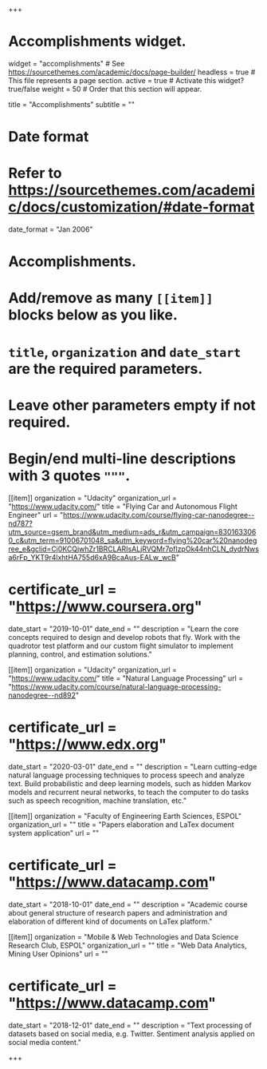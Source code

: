 +++
# Accomplishments widget.
widget = "accomplishments"  # See https://sourcethemes.com/academic/docs/page-builder/
headless = true  # This file represents a page section.
active = true  # Activate this widget? true/false
weight = 50  # Order that this section will appear.

title = "Accomplish&shy;ments"
subtitle = ""

# Date format
#   Refer to https://sourcethemes.com/academic/docs/customization/#date-format
date_format = "Jan 2006"

# Accomplishments.
#   Add/remove as many `[[item]]` blocks below as you like.
#   `title`, `organization` and `date_start` are the required parameters.
#   Leave other parameters empty if not required.
#   Begin/end multi-line descriptions with 3 quotes `"""`.

[[item]]
  organization = "Udacity"
  organization_url = "https://www.udacity.com/"
  title = "Flying Car and Autonomous Flight Engineer"
  url = "https://www.udacity.com/course/flying-car-nanodegree--nd787?utm_source=gsem_brand&utm_medium=ads_r&utm_campaign=8301633060_c&utm_term=91006701048_sa&utm_keyword=flying%20car%20nanodegree_e&gclid=Cj0KCQjwhZr1BRCLARIsALjRVQMr7pflzpOk44nhCLN_dydrNwsa6rFp_YKT9r4lxhtHA755d6xA9BcaAus-EALw_wcB"
 # certificate_url = "https://www.coursera.org"
  date_start = "2019-10-01"
  date_end = ""
  description = "Learn the core concepts required to design and develop robots that fly. Work with the quadrotor test platform and our custom flight simulator to implement planning, control, and estimation solutions."

[[item]]
  organization = "Udacity"
  organization_url = "https://www.udacity.com/"
  title = "Natural Language Processing"
  url = "https://www.udacity.com/course/natural-language-processing-nanodegree--nd892"
 # certificate_url = "https://www.edx.org"
  date_start = "2020-03-01"
  date_end = ""
  description = "Learn cutting-edge natural language processing techniques to process speech and analyze text. Build probabilistic and deep learning models, such as hidden Markov models and recurrent neural networks, to teach the computer to do tasks such as speech recognition, machine translation, etc."
  
[[item]]
  organization = "Faculty of Engineering Earth Sciences, ESPOL"
  organization_url = ""
  title = "Papers elaboration and LaTex document system application"
  url = ""
 # certificate_url = "https://www.datacamp.com"
  date_start = "2018-10-01"
  date_end = ""
  description = "Academic course about general structure of research papers and administration and elaboration of different kind of documents on LaTex platform."
  
  
[[item]]
  organization = "Mobile & Web Technologies and Data Science Research Club, ESPOL"
  organization_url = ""
  title = "Web Data Analytics, Mining User Opinions"
  url = ""
 # certificate_url = "https://www.datacamp.com"
  date_start = "2018-12-01"
  date_end = ""
  description = "Text processing of datasets based on social media, e.g. Twitter. Sentiment analysis applied on social media content."

+++
